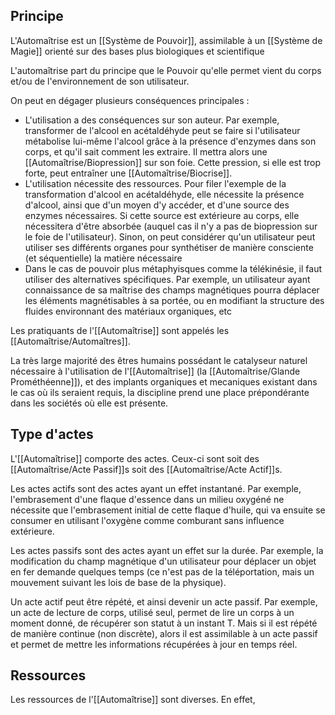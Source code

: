 ## Principe

L'Automaîtrise est un [[Système de Pouvoir]], assimilable à un [[Système de Magie]] orienté sur des bases plus biologiques et scientifique

L'automaîtrise part du principe que le Pouvoir qu'elle permet vient du corps et/ou de l'environnement de son utilisateur.

On peut en dégager plusieurs conséquences principales :
- L'utilisation a des conséquences sur son auteur. Par exemple, transformer de l'alcool en  acétaldéhyde peut se faire si l'utilisateur métabolise lui-même l'alcool grâce à la présence d'enzymes dans son corps, et qu'il sait comment les extraire. Il mettra alors une [[Automaîtrise/Biopression]] sur son foie. Cette pression, si elle est trop forte, peut entraîner une [[Automaîtrise/Biocrise]].
- L'utilisation nécessite des ressources. Pour filer l'exemple de la transformation d'alcool en acétaldéhyde, elle nécessite la présence d'alcool, ainsi que d'un moyen d'y accéder, et d'une source des enzymes nécessaires. Si cette source est extérieure au corps, elle nécessitera d'être absorbée (auquel cas il n'y a pas de biopression sur le foie de l'utilisateur). Sinon, on peut considérer qu'un utilisateur peut utiliser ses différents organes pour synthétiser de manière consciente (et séquentielle) la matière nécessaire
- Dans le cas de pouvoir plus métaphyisques comme la télékinésie, il faut utiliser des alternatives spécifiques. Par exemple, un utilisateur ayant connaissance de sa maîtrise des champs magnétiques pourra déplacer les éléments magnétisables à sa portée, ou en modifiant la structure des fluides environnant des matériaux organiques, etc

Les pratiquants de l'[[Automaîtrise]] sont appelés les [[Automaîtrise/Automaîtres]].

La très large majorité des êtres humains possédant le catalyseur naturel nécessaire à l'utilisation de l'[[Automaîtrise]] (la [[Automaîtrise/Glande Prométhéenne]]), et des implants organiques et mecaniques existant dans le cas où ils seraient requis, la discipline prend une place prépondérante dans les sociétés où elle est présente.
## Type d'actes

L'[[Automaîtrise]] comporte des actes. Ceux-ci sont soit des [[Automaîtrise/Acte Passif]]s soit des [[Automaîtrise/Acte Actif]]s.

Les actes actifs sont des actes ayant un effet instantané. Par exemple, l'embrasement d'une flaque d'essence dans un milieu oxygéné ne nécessite que l'embrasement initial de cette flaque d'huile, qui va ensuite se consumer en utilisant l'oxygène comme comburant sans influence extérieure.

Les actes passifs sont des actes ayant un effet sur la durée. Par exemple, la modification du champ magnétique d'un utilisateur pour déplacer un objet en fer demande quelques temps (ce n'est pas de la téléportation, mais un mouvement suivant les lois de base de la physique).

Un acte actif peut être répété, et ainsi devenir un acte passif. Par exemple, un acte de lecture de corps, utilisé seul, permet de lire un corps à un moment donné, de récupérer son statut à un instant T. Mais si il est répété de manière continue (non discrète), alors il est assimilable à un acte passif et permet de mettre les informations récupérées à jour en temps réel.

## Ressources

Les ressources de l'[[Automaîtrise]] sont diverses. En effet, 